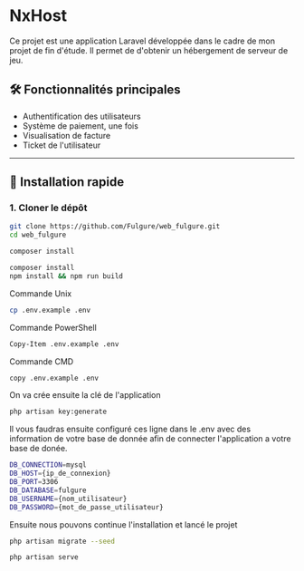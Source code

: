 # NxHost

Ce projet est une application Laravel développée dans le cadre de mon projet de fin d'étude. Il permet de d'obtenir un hébergement de serveur de jeu.

## 🛠 Fonctionnalités principales

- Authentification des utilisateurs
- Système de paiement, une fois
- Visualisation de facture
- Ticket de l'utilisateur

---

## 🚀 Installation rapide

### 1. Cloner le dépôt

```bash
git clone https://github.com/Fulgure/web_fulgure.git
cd web_fulgure

composer install

composer install
npm install && npm run build
```

Commande Unix
```bash
cp .env.example .env
```

Commande PowerShell
```bash
Copy-Item .env.example .env
```

Commande CMD
```bash
copy .env.example .env
```

On va crée ensuite la clé de l'application
```bash
php artisan key:generate
```

Il vous faudras ensuite configuré ces ligne dans le .env avec des information de votre base de donnée afin de connecter l'application a votre base de donée.

```bash
DB_CONNECTION=mysql
DB_HOST={ip_de_connexion}
DB_PORT=3306
DB_DATABASE=fulgure
DB_USERNAME={nom_utilisateur}
DB_PASSWORD={mot_de_passe_utilisateur}
```

Ensuite nous pouvons continue l'installation et lancé le projet

```bash
php artisan migrate --seed

php artisan serve
```